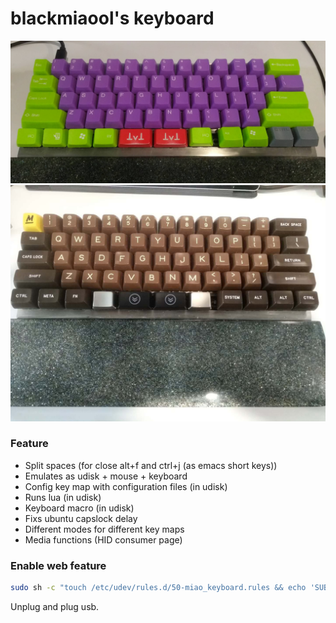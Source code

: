 # blackmiaool's keyboard
<p align="center">      
    <img width="600" src="https://raw.githubusercontent.com/blackmiaool/miao_keyboard/master/photo.jpg">  
    <img width="600" src="https://raw.githubusercontent.com/blackmiaool/miao_keyboard/master/photo2.jpg">  
</p>

### Feature

* Split spaces (for close alt+f and ctrl+j (as emacs short keys))
* Emulates as udisk + mouse + keyboard
* Config key map with configuration files (in udisk)
* Runs lua (in udisk)
* Keyboard macro (in udisk)
* Fixs ubuntu capslock delay
* Different modes for different key maps
* Media functions (HID consumer page)

### Enable web feature
```bash
sudo sh -c "touch /etc/udev/rules.d/50-miao_keyboard.rules && echo 'SUBSYSTEM==\"usb\", ATTR{idVendor}==\"0483\", MODE=\"0664\", GROUP=\"plugdev\"' >> /etc/udev/rules.d/50-miao_keyboard.rules && service udev restart"
```
Unplug and plug usb.